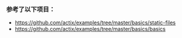 


### 参考了以下项目：
- https://github.com/actix/examples/tree/master/basics/static-files
- https://github.com/actix/examples/tree/master/basics/basics